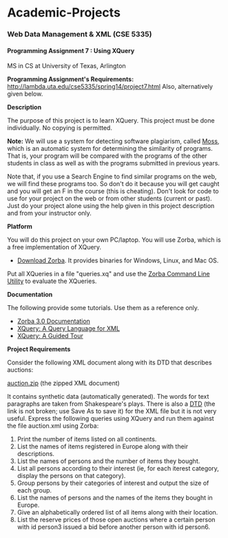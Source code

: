 # Academic-Projects
### Web Data Management & XML (CSE 5335)
#### Programming Assignment 7 : Using XQuery
MS in CS at University of Texas, Arlington

**Programming Assignment's Requirements:** http://lambda.uta.edu/cse5335/spring14/project7.html Also, alternatively given below.

**Description**

The purpose of this project is to learn XQuery. This project must be done individually. No copying is permitted.

**Note:** We will use a system for detecting software plagiarism, called [Moss](http://theory.stanford.edu/~aiken/moss/), which is an automatic system for determining the similarity of programs. That is, your program will be compared with the programs of the other students in class as well as with the programs submitted in previous years.

Note that, if you use a Search Engine to find similar programs on the web, we will find these programs too. So don't do it because you will get caught and you will get an F in the course (this is cheating). Don't look for code to use for your project on the web or from other students (current or past). Just do your project alone using the help given in this project description and from your instructor only.

**Platform**

You will do this project on your own PC/laptop. You will use Zorba, which is a free implementation of XQuery.

* [Download Zorba](http://www.zorba.io/download). It provides binaries for Windows, Linux, and Mac OS. 

Put all XQueries in a file "queries.xq" and use the [Zorba Command Line Utility](http://www.zorba.io/documentation/latest/zorba/cli) to evaluate the XQueries.

**Documentation**

The following provide some tutorials. Use them as a reference only.

* [Zorba 3.0 Documentation](http://www.zorba.io/documentation/latest)
* [XQuery: A Query Language for XML](http://lambda.uta.edu/cse5335/spring13/sigmod03_xquery.pdf)
* [XQuery: A Guided Tour ](http://lambda.uta.edu/cse5335/spring13/Katz_xquery.pdf)

**Project Requirements**

Consider the following XML document along with its DTD that describes auctions:

[auction.zip](http://lambda.uta.edu/cse5335/spring14/auction.zip) (the zipped XML document)

It contains synthetic data (automatically generated). The words for text paragraphs are taken from Shakespeare's plays. There is also a [DTD](http://lambda.uta.edu/cse5335/spring14/auction.dtd) (the link is not broken; use Save As to save it) for the XML file but it is not very useful. Express the following queries using XQuery and run them against the file auction.xml using Zorba:

1. Print the number of items listed on all continents.
2. List the names of items registered in Europe along with their descriptions.
3. List the names of persons and the number of items they bought.
4. List all persons according to their interest (ie, for each iterest category, display the persons on that category).
5. Group persons by their categories of interest and output the size of each group.
6. List the names of persons and the names of the items they bought in Europe.
7. Give an alphabetically ordered list of all items along with their location.
8. List the reserve prices of those open auctions where a certain person with id person3 issued a bid before another person with id person6. 
